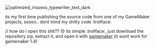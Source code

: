 ![optimized_irissexo_typewriter_text_dark](https://github.com/Irissexo/Navie_src/assets/72621621/b9961ca0-b44d-43ae-ae2e-a0b1eeaf2826)

its my first time publishing the source code from one of my GameMaker projects, soooo.. dont mind my shitty code :trollface:

// how do i open this shit?? 😠
its simple :trollface:, just download the repository zip, extract it, and open it with [gamemaker](https://gamemaker.io) (it wont work for gamemaker 1.4)
